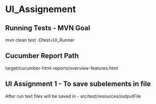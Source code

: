 # UI_Assignement

Running Tests - MVN Goal
------------------------

mvn clean test -Dtest=UI_Runner


Cucumber Report Path
--------------------

target/cucumber-html-reports/overview-features.html


UI Assignment 1 - To save subelements in file
---------------------------------------------
After run text files will be saved in - src/test/resources/outputFile

